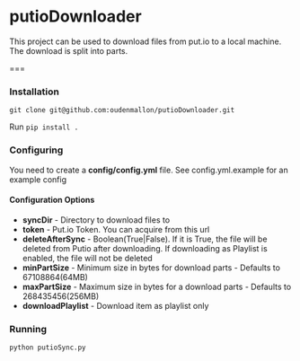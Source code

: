 putioDownloader
=============

This project can be used to download files from put.io to a local machine. The download is split into parts.

===

### Installation

`git clone git@github.com:oudenmallon/putioDownloader.git`

Run `pip install .`

### Configuring

You need to create a **config/config.yml** file. See config.yml.example for an example config

#### Configuration Options

* **syncDir** - Directory to download files to
* **token** - Put.io Token. You can acquire from this url
* **deleteAfterSync** - Boolean(True|False). If it is True, the file will be deleted from Putio after downloading. If downloading as Playlist is enabled, the file will not be deleted
* **minPartSize** - Minimum size in bytes for download parts - Defaults to 67108864(64MB)
* **maxPartSize** - Maximum size in bytes for a download parts - Defaults to 268435456(256MB)
* **downloadPlaylist** - Download item as playlist only

### Running

`python putioSync.py`